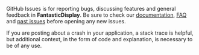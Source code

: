GitHub Issues is for reporting bugs, discussing features and general feedback in **FantasticDisplay**. Be sure to check our [documentation](http://cocoadocs.org/docsets/FantasticDisplay), [FAQ](https://github.com/onmyway133/FantasticDisplay/wiki/FAQ) and [past issues](https://github.com/onmyway133/FantasticDisplay/issues?state=closed) before opening any new issues.

If you are posting about a crash in your application, a stack trace is helpful, but additional context, in the form of code and explanation, is necessary to be of any use.
